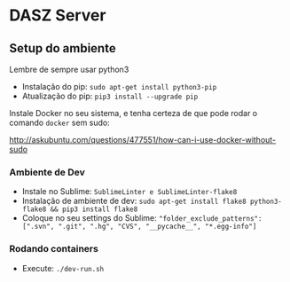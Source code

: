 # DASZ Server

## Setup do ambiente

Lembre de sempre usar python3

- Instalação do pip: `sudo apt-get install python3-pip`
- Atualização do pip: `pip3 install --upgrade pip`

Instale Docker no seu sistema, e tenha certeza de que pode rodar o comando `docker` sem sudo:

http://askubuntu.com/questions/477551/how-can-i-use-docker-without-sudo

### Ambiente de Dev

- Instale no Sublime: `SublimeLinter e SublimeLinter-flake8`
- Instalação de ambiente de dev: `sudo apt-get install flake8 python3-flake8 && pip3 install flake8`
- Coloque no seu settings do Sublime: `"folder_exclude_patterns": [".svn", ".git", ".hg", "CVS", "__pycache__", "*.egg-info"]`

### Rodando containers

- Execute: `./dev-run.sh`
